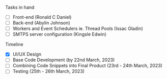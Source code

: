 Tasks in hand
- [ ] Front-end (Ronald C Daniel)
- [ ] Back-end (Abylin Johnson)
- [ ] Workers and Event Schedulers ie. Thread Pools (Issac Gladin)
- [ ] SMTPS server configuration (Kingsle Edwin)

Timeline
- [x] UI/UX Design
- [ ] Base Code Development (by 22nd March, 2023)
- [ ] Combining Code Snippets into Final Product (23rd - 24th March, 2023)
- [ ] Testing (25th - 26th March, 2023)